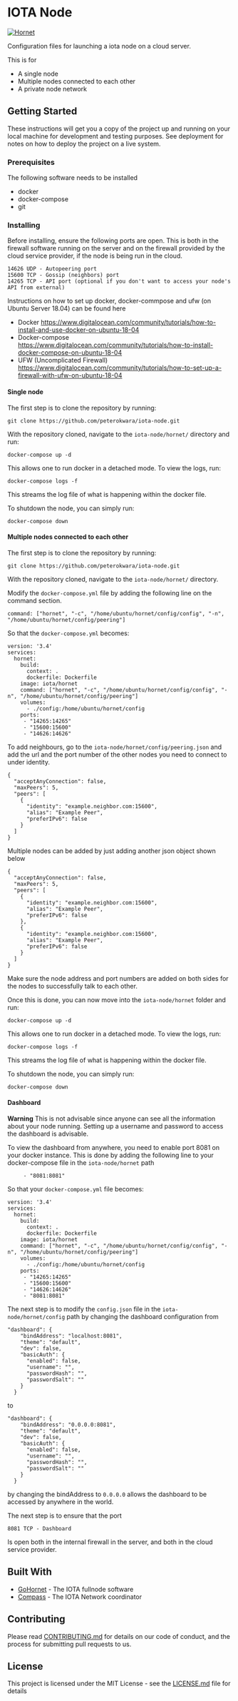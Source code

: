 # IOTA Node

[![Hornet](https://img.shields.io/badge/hornet-0.4.0--rc11-blue)](https://github.com/gohornet/hornet/releases/tag/v0.4.0-rc11)

Configuration files for launching a iota node on a cloud server. 

This is for
- A single node
- Multiple nodes connected to each other
- A private node network

## Getting Started

These instructions will get you a copy of the project up and running on your local machine for development and testing purposes. See deployment for notes on how to deploy the project on a live system.

### Prerequisites

The following software needs to be installed

- docker
- docker-compose
- git

### Installing

Before installing, ensure the following ports are open. This is both in the firewall software running on the server and on the firewall provided by the cloud service provider, if the node is being run in the cloud.

```
14626 UDP - Autopeering port
15600 TCP - Gossip (neighbors) port
14265 TCP - API port (optional if you don't want to access your node's API from external)
```

Instructions on how to set up docker, docker-commpose and ufw (on Ubuntu Server 18.04) can be found here
- Docker https://www.digitalocean.com/community/tutorials/how-to-install-and-use-docker-on-ubuntu-18-04
- Docker-compose https://www.digitalocean.com/community/tutorials/how-to-install-docker-compose-on-ubuntu-18-04
- UFW (Uncomplicated Firewall) https://www.digitalocean.com/community/tutorials/how-to-set-up-a-firewall-with-ufw-on-ubuntu-18-04

#### Single node

The first step is to clone the repository by running:

```
git clone https://github.com/peterokwara/iota-node.git
```

With the repository cloned, navigate to the `iota-node/hornet/` directory and run:

```
docker-compose up -d
```

This allows one to run docker in a detached mode. To view the logs, run:

```
docker-compose logs -f
```

This streams the log file of what is happening within the docker file. 

To shutdown the node, you can simply run:

```
docker-compose down
```

#### Multiple nodes connected to each other

The first step is to clone the repository by running:

```
git clone https://github.com/peterokwara/iota-node.git
```

With the repository cloned, navigate to the `iota-node/hornet/` directory.

Modify the `docker-compose.yml` file by adding the following line on the command section.

```
command: ["hornet", "-c", "/home/ubuntu/hornet/config/config", "-n", "/home/ubuntu/hornet/config/peering"]
```

So that the `docker-compose.yml` becomes:

```
version: '3.4'
services:
  hornet:
    build:
      context: .
      dockerfile: Dockerfile
    image: iota/hornet
    command: ["hornet", "-c", "/home/ubuntu/hornet/config/config", "-n", "/home/ubuntu/hornet/config/peering"]
    volumes:
      - ./config:/home/ubuntu/hornet/config
    ports:
     - "14265:14265"
     - "15600:15600"
     - "14626:14626"
```

To add neighbours, go to the `iota-node/hornet/config/peering.json` and add the url and the port number of the other nodes you need to connect to under identity. 

```
{
  "acceptAnyConnection": false,
  "maxPeers": 5,
  "peers": [
    {
      "identity": "example.neighbor.com:15600",
      "alias": "Example Peer",
      "preferIPv6": false
    }
  ]
}
```

Multiple nodes can be added by just adding another json object shown below

```
{
  "acceptAnyConnection": false,
  "maxPeers": 5,
  "peers": [
    {
      "identity": "example.neighbor.com:15600",
      "alias": "Example Peer",
      "preferIPv6": false
    },
    {
      "identity": "example.neighbor.com:15600",
      "alias": "Example Peer",
      "preferIPv6": false
    }
  ]
}
```

Make sure the node address and port numbers are added on both sides for the nodes to successfully talk to each other.

Once this is done, you can now move into the `iota-node/hornet` folder and run:

```
docker-compose up -d
```

This allows one to run docker in a detached mode. To view the logs, run:

```
docker-compose logs -f
```

This streams the log file of what is happening within the docker file. 

To shutdown the node, you can simply run:

```
docker-compose down
```
#### Dashboard

**Warning** This is not advisable since anyone can see all the information about your node running. Setting up a username and password to access the dashboard is advisable.

To view the dashboard from anywhere, you need to enable port 8081 on your docker instance. This is done by adding the following line to your docker-compose file in the `iota-node/hornet` path

```
     - "8081:8081"
```

So that your `docker-compose.yml` file becomes:

```
version: '3.4'
services:
  hornet:
    build:
      context: .
      dockerfile: Dockerfile
    image: iota/hornet
    command: ["hornet", "-c", "/home/ubuntu/hornet/config/config", "-n", "/home/ubuntu/hornet/config/peering"]
    volumes:
      - ./config:/home/ubuntu/hornet/config
    ports:
     - "14265:14265"
     - "15600:15600"
     - "14626:14626"
     - "8081:8081"
```
The next step is to modify the `config.json` file in the `iota-node/hornet/config` path by changing the dashboard configuration from

```
"dashboard": {
    "bindAddress": "localhost:8081",
    "theme": "default",
    "dev": false,
    "basicAuth": {
      "enabled": false,
      "username": "",
      "passwordHash": "",
      "passwordSalt": ""
    }
  }
```

to 

```
"dashboard": {
    "bindAddress": "0.0.0.0:8081",
    "theme": "default",
    "dev": false,
    "basicAuth": {
      "enabled": false,
      "username": "",
      "passwordHash": "",
      "passwordSalt": ""
    }
  }
```

by changing the bindAddress to `0.0.0.0` allows the dashboard to be accessed by anywhere in the world.

The next step is to ensure that the port

```
8081 TCP - Dashboard
```

Is open both in the internal firewall in the server, and both in the cloud service provider.

## Built With

* [GoHornet](https://github.com/gohornet/hornet) - The IOTA fullnode software 
* [Compass](https://github.com/iotaledger/compass) - The IOTA Network coordinator

## Contributing

Please read [CONTRIBUTING.md](CONTRIBUTING.md) for details on our code of conduct, and the process for submitting pull requests to us.


## License

This project is licensed under the MIT License - see the [LICENSE.md](LICENSE.md) file for details

